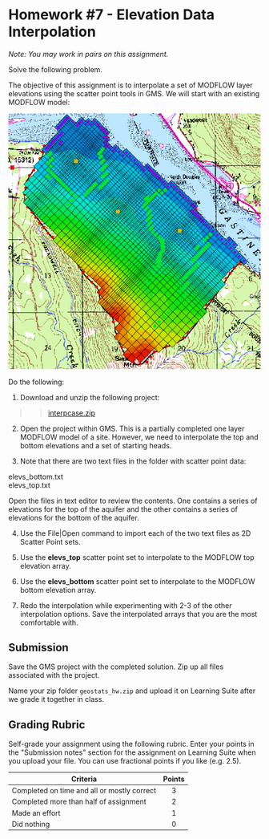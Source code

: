 # Homework #7 - Elevation Data Interpolation

_Note: You may work in pairs on this assignment._

Solve the following problem.

The objective of this assignment is to interpolate a set of MODFLOW layer elevations using the scatter point tools in GMS. We will start with an existing MODFLOW model:

![interpcase.gif](interpcase.gif)

Do the following:

1) Download and unzip the following project:

>>[<u>interpcase.zip</u>](interpcase.zip)

2) Open the project within GMS. This is a partially completed one layer MODFLOW model of a site. However, we need to interpolate the top and bottom elevations and a set of starting heads.

3) Note that there are two text files in the folder with scatter point data:

elevs_bottom.txt<br>
elevs_top.txt

Open the files in text editor to review the contents. One contains a series of elevations for the top of the aquifer and the other contains a series of elevations for the bottom of the aquifer.

4) Use the File|Open command to import each of the two text files as 2D Scatter Point sets.

5) Use the **elevs_top** scatter point set to interpolate to the MODFLOW top elevation array.

6) Use the **elevs_bottom** scatter point set to interpolate to the MODFLOW bottom elevation array.

7) Redo the interpolation while experimenting with 2-3 of the other interpolation options. Save the interpolated arrays that you are the most comfortable with.

## Submission

Save the GMS project with the completed solution. Zip up all files associated with the project.

Name your zip folder `geostats_hw.zip` and upload it on Learning Suite after we grade it together in class.

## Grading Rubric

Self-grade your assignment using the following rubric. Enter your points in the "Submission notes" section for the assignment on Learning Suite when you upload your file. You can use fractional points if you like (e.g. 2.5).

| Criteria                                    | Points |
|---------------------------------------------|:------:|
| Completed on time and all or mostly correct |   3    |
| Completed more than half of assignment      |   2    |
| Made an effort                              |   1    |
| Did nothing                                 |   0    |

